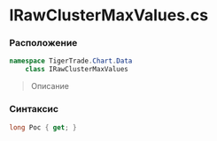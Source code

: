 
# IRawClusterMaxValues.cs
### Расположение
```csharp
namespace TigerTrade.Chart.Data  
    class IRawClusterMaxValues
```

> Описание

### Синтаксис
```csharp
long Poc { get; }
```
